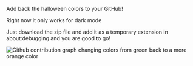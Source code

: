 Add back the halloween colors to your GitHub!

Right now it only works for dark mode

Just download the zip file and add it as a temporary extension in about:debugging and you are good to go!

![Github contribution graph changing colors from green back to a more orange color](https://user-images.githubusercontent.com/78604367/199162143-4b705d9d-4e0b-4d65-8668-952e8e0eba68.gif)

